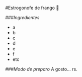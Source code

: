 #Estrogonofe de frango :chicken:

###_Ingredientes_

 - a
 - b
 - c
 - d
 - e
 - f
 - etc

###_Modo de preparo_
 A gosto... rs.